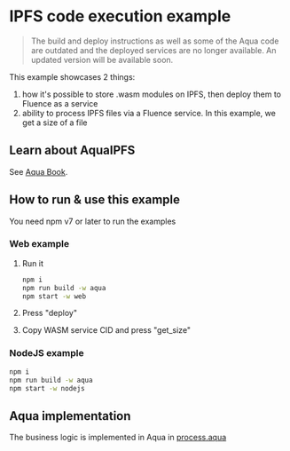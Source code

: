 # IPFS code execution example

> The build and deploy instructions as well as some of the Aqua code are outdated and the deployed services are no longer available. An updated version will be available soon.

This example showcases 2 things:

1. how it's possible to store .wasm modules on IPFS, then deploy them to Fluence as a service
2. ability to process IPFS files via a Fluence service. In this example, we get a size of a file

## Learn about AquaIPFS

See [Aqua Book](https://fluence.dev/docs/aqua-book/introduction).

## How to run & use this example

You need npm v7 or later to run the examples

### Web example

1. Run it

    ```bash
    npm i
    npm run build -w aqua
    npm start -w web
    ```

2. Press "deploy"
3. Copy WASM service CID and press "get_size"

### NodeJS example

```bash
npm i
npm run build -w aqua
npm start -w nodejs
```

## Aqua implementation

The business logic is implemented in Aqua in [process.aqua](aqua/aqua/process.aqua)
